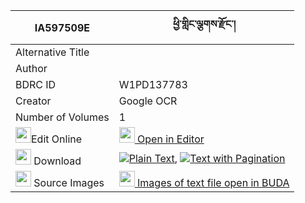 |IA597509E|ཕྱི་གླིང་ལྕགས་རྫོང་། 
| --- | --- 
|Alternative Title |
|Author | 
|BDRC ID | W1PD137783
|Creator | Google OCR
|Number of Volumes| 1
|<img width="25" src="https://img.icons8.com/color/25/000000/edit-property.png">Edit Online| [<img width="25" src="https://avatars.githubusercontent.com/u/45091458?s=200&v=4"> Open in Editor](http://editor.openpecha.org/IA597509E)
|<img width="25" src="https://img.icons8.com/fluent/48/000000/download-2.png"/>  Download | [![](https://img.icons8.com/color/20/000000/txt.png)Plain Text](https://github.com/Openpecha/IA597509E/releases/download/v1/chiling_chak_dzong_plain_IA597509E.zip), [![](https://img.icons8.com/color/20/000000/txt.png)Text with Pagination](https://github.com/Openpecha/IA597509E/releases/download/v1/chiling_chak_dzong_pages_IA597509E.zip)
|<img width="25" src="https://img.icons8.com/plasticine/100/000000/pictures-folder.png"/>  Source Images | [<img width="25" src="https://library.bdrc.io/icons/BUDA-small.svg"> Images of text file open in BUDA](https://library.bdrc.io/show/bdr:W1PD137783)